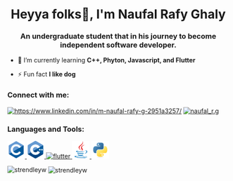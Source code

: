 <h1 align="center">Heyya folks🐶, I'm Naufal Rafy Ghaly</h1>
<h3 align="center">An undergraduate student that in his journey to become independent software developer.</h3>

- 🌱 I’m currently learning **C++, Phyton, Javascript, and Flutter**

- ⚡ Fun fact **I like dog**

<h3 align="left">Connect with me:</h3>
<p align="left">
<a href="https://linkedin.com/in/https://www.linkedin.com/in/m-naufal-rafy-g-2951a3257/" target="blank"><img align="center" src="https://raw.githubusercontent.com/rahuldkjain/github-profile-readme-generator/master/src/images/icons/Social/linked-in-alt.svg" alt="https://www.linkedin.com/in/m-naufal-rafy-g-2951a3257/" height="30" width="40" /></a>
<a href="https://instagram.com/naufal_r.g" target="blank"><img align="center" src="https://raw.githubusercontent.com/rahuldkjain/github-profile-readme-generator/master/src/images/icons/Social/instagram.svg" alt="naufal_r.g" height="30" width="40" /></a>
</p>

<h3 align="left">Languages and Tools:</h3>
<p align="left"> <a href="https://www.cprogramming.com/" target="_blank" rel="noreferrer"> <img src="https://raw.githubusercontent.com/devicons/devicon/master/icons/c/c-original.svg" alt="c" width="40" height="40"/> </a> <a href="https://www.w3schools.com/cpp/" target="_blank" rel="noreferrer"> <img src="https://raw.githubusercontent.com/devicons/devicon/master/icons/cplusplus/cplusplus-original.svg" alt="cplusplus" width="40" height="40"/> </a> <a href="https://flutter.dev" target="_blank" rel="noreferrer"> <img src="https://www.vectorlogo.zone/logos/flutterio/flutterio-icon.svg" alt="flutter" width="40" height="40"/> </a> <a href="https://www.java.com" target="_blank" rel="noreferrer"> <img src="https://raw.githubusercontent.com/devicons/devicon/master/icons/java/java-original.svg" alt="java" width="40" height="40"/> </a> <a href="https://www.python.org" target="_blank" rel="noreferrer"> <img src="https://raw.githubusercontent.com/devicons/devicon/master/icons/python/python-original.svg" alt="python" width="40" height="40"/> </a> </p>

<p><img align="left" src="https://github-readme-stats.vercel.app/api/top-langs?username=strendleyw&show_icons=true&locale=en&layout=compact" alt="strendleyw" /></p>

<p>&nbsp;<img align="center" src="https://github-readme-stats.vercel.app/api?username=strendleyw&show_icons=true&locale=en" alt="strendleyw" /></p>
